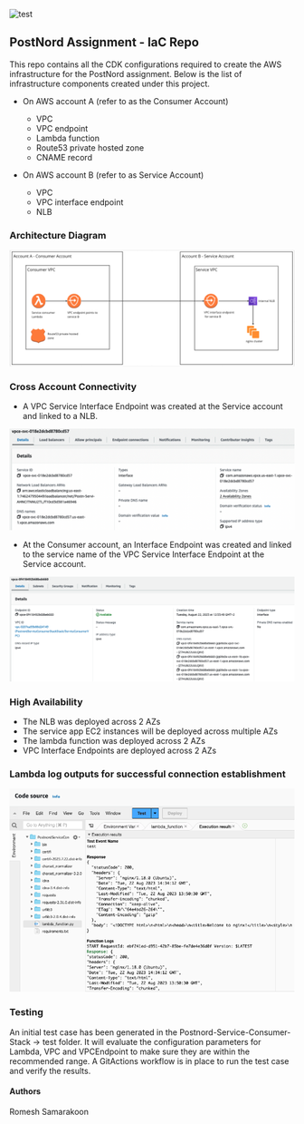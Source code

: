 ![test](https://github.com/thilan3547/Assignment-PN/actions/workflows/test.yml/badge.svg)

## PostNord Assignment - IaC Repo
This repo contains all the CDK configurations required to create the AWS infrastructure for the PostNord assignment. Below is the list of infrastructure components created under this project.

- On AWS account A (refer to as the Consumer Account)
    - VPC
    - VPC endpoint
    - Lambda function
    - Route53 private hosted zone
    - CNAME record

- On AWS account B (refer to as Service Account)
    - VPC
    - VPC interface endpoint
    - NLB

### Architecture Diagram

![Screenshot](Images/Screenshot.png)

### Cross Account Connectivity
- A VPC Service Interface Endpoint was created at the Service account and linked to a NLB.

![Screenshot](Images/Screenshotserviceendpoint.png)


- At the Consumer account, an Interface Endpoint was created and linked to the service name of the VPC Service Interface Endpoint at the Service account.

![Screenshot](Images/Screenshotendpoint.png)

### High Availability
- The NLB was deployed across 2 AZs
- The service app EC2 instances will be deployed across multiple AZs
- The lambda function was deployed across 2 AZs
- VPC Interface Endpoints are deployed across 2 AZs

### Lambda log outputs for successful connection establishment

![Screenshot](Images/lambdalog.png)

### Testing
An initial test case has been generated in the Postnord-Service-Consumer-Stack -> test folder. It will evaluate the configuration parameters for Lambda, VPC and VPCEndpoint to make sure they are within the recommended range. A GitActions workflow is in place to run the test case and verify the results. 

#### Authors
Romesh Samarakoon


